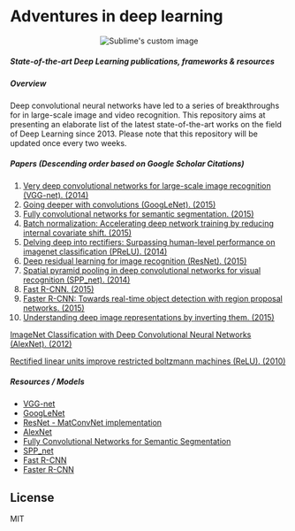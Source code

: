 # Adventures in deep learning

<p align="center"> <img src="https://raw.githubusercontent.com/GKalliatakis/Adventures-in-deep-learning/master/Adventures-in-deep-learning.png?raw=true" alt="Sublime's custom image"/> </p>


##### State-of-the-art Deep Learning publications, frameworks & resources


##### Overview
Deep convolutional neural networks have led to a series of breakthroughs for in large-scale image and video recognition. This repository aims at presenting an elaborate list of the latest state-of-the-art works on the field of Deep Learning since 2013.
Please note that this repository will be updated once every two weeks.

##### Papers (Descending order based on Google Scholar Citations)

1. [Very deep convolutional networks for large-scale image recognition (VGG-net). (2014)](https://arxiv.org/pdf/1409.1556v6.pdf)
2. [Going deeper with convolutions  (GoogLeNet). (2015)](https://arxiv.org/pdf/1409.4842v1.pdf)
3. [Fully convolutional networks for semantic segmentation. (2015)](https://people.eecs.berkeley.edu/~jonlong/long_shelhamer_fcn.pdf)
4. [Batch normalization: Accelerating deep network training by reducing internal covariate shift. (2015)](http://arxiv.org/pdf/1502.03167.pdf)
5. [Delving deep into rectifiers: Surpassing human-level performance on imagenet classification (PReLU). (2014)](https://arxiv.org/pdf/1502.01852v1.pdf)
6. [Deep residual learning for image recognition (ResNet). (2015)](https://arxiv.org/pdf/1512.03385v1.pdf)
7. [Spatial pyramid pooling in deep convolutional networks for visual recognition (SPP_net). (2014)](http://arxiv.org/pdf/1406.4729.pdf)
8. [Fast R-CNN. (2015)](http://arxiv.org/pdf/1504.08083v2.pdf)
9. [Faster R-CNN: Towards real-time object detection with region proposal networks. (2015)](http://papers.nips.cc/paper/5638-faster-r-cnn-towards-real-time-object-detection-with-region-proposal-networks.pdf)
10. [Understanding deep image representations by inverting them. (2015)](http://arxiv.org/pdf/1412.0035.pdf)

[ImageNet Classification with Deep Convolutional Neural Networks (AlexNet). (2012)](http://papers.nips.cc/paper/4824-imagenet-classification-with-deep-convolutional-neural-networks.pdf)

[Rectified linear units improve restricted boltzmann machines (ReLU). (2010)](http://machinelearning.wustl.edu/mlpapers/paper_files/icml2010_NairH10.pdf)



##### Resources / Models
- [VGG-net](https://github.com/BVLC/caffe/wiki/Model-Zoo#models-used-by-the-vgg-team-in-ilsvrc-2014)
- [GoogLeNet](https://github.com/BVLC/caffe/tree/master/models/bvlc_googlenet)
- [ResNet - MatConvNet implementation](https://github.com/zhanghang1989/ResNet-Matconvnet)
- [AlexNet](https://github.com/BVLC/caffe/tree/master/models/bvlc_alexnet)
- [Fully Convolutional Networks for Semantic Segmentation](https://github.com/shelhamer/fcn.berkeleyvision.org)
- [SPP_net](https://github.com/ShaoqingRen/SPP_net)
- [Fast R-CNN](https://github.com/rbgirshick/fast-rcnn)
- [Faster R-CNN](https://github.com/rbgirshick/py-faster-rcnn)

License
----

MIT


[//]: # (These are reference links used in the body of this note and get stripped out when the markdown processor does its job. There is no need to format nicely because it shouldn't be seen. Thanks SO - http://stackoverflow.com/questions/4823468/store-comments-in-markdown-syntax)


   [dill]: <https://github.com/joemccann/dillinger>
   [git-repo-url]: <https://github.com/joemccann/dillinger.git>
   [john gruber]: <http://daringfireball.net>
   [@thomasfuchs]: <http://twitter.com/thomasfuchs>
   [df1]: <http://daringfireball.net/projects/markdown/>
   [markdown-it]: <https://github.com/markdown-it/markdown-it>
   [Ace Editor]: <http://ace.ajax.org>
   [node.js]: <http://nodejs.org>
   [Twitter Bootstrap]: <http://twitter.github.com/bootstrap/>
   [keymaster.js]: <https://github.com/madrobby/keymaster>
   [jQuery]: <http://jquery.com>
   [@tjholowaychuk]: <http://twitter.com/tjholowaychuk>
   [express]: <http://expressjs.com>
   [AngularJS]: <http://angularjs.org>
   [Gulp]: <http://gulpjs.com>

   [PlDb]: <https://github.com/joemccann/dillinger/tree/master/plugins/dropbox/README.md>
   [PlGh]:  <https://github.com/joemccann/dillinger/tree/master/plugins/github/README.md>
   [PlGd]: <https://github.com/joemccann/dillinger/tree/master/plugins/googledrive/README.md>
   [PlOd]: <https://github.com/joemccann/dillinger/tree/master/plugins/onedrive/README.md>
